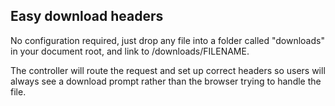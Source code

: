 ## Easy download headers

No configuration required, just drop any file into a folder called "downloads" in your document root, and link to /downloads/FILENAME.

The controller will route the request and set up correct headers so users will always see a download prompt rather than the browser trying to handle the file.